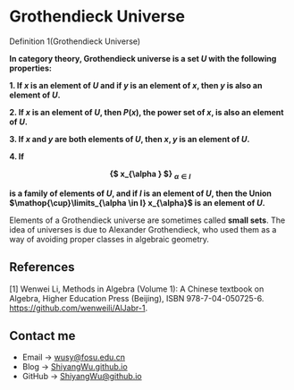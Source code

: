 # Grothendieck Universe

<script src="https://cdn.mathjax.org/mathjax/latest/MathJax.js?config=TeX-AMS-MML_HTMLorMML" type="text/javascript"></script> <script type="text/x-mathjax-config"> MathJax.Hub.Config({ tex2jax: { skipTags: ['script', 'noscript', 'style', 'textarea', 'pre'], inlineMath: [['$','$']] } }); </script>

Definition 1(Grothendieck Universe)

**In category theory, Grothendieck universe is a set $U$ with the following properties:**

**1. If $x$ is an element of $U$ and if $y$ is an element of $x$, then $y$ is also an element of $U$.**

**2. If $x$ is an element of $U$, then $P(x)$, the power set of $x$, is also an element of $U$.**

**3. If $x$ and $y$ are both elements of $U$, then ${x,y}$ is an element of $U$.**

**4. If**

**<center> {$ x_{\alpha } $} $_{ \alpha \in I}$ </center>**

**is a family of elements of $U$, and if $I$ is an element of $U$, then the Union $\mathop{\cup}\limits_{\alpha \in I} x_{\alpha}$ is an element of $U$.**

Elements of a Grothendieck universe are sometimes called **small sets**. The idea of universes is due to Alexander Grothendieck, who used them as a way of avoiding proper classes in algebraic geometry.

## References

[1] Wenwei Li, Methods in Algebra (Volume 1): A Chinese textbook on Algebra, Higher Education Press (Beijing), ISBN 978-7-04-050725-6. https://github.com/wenweili/AlJabr-1.

## Contact me

* Email -> <wusy@fosu.edu.cn>
* Blog -> [ShiyangWu.github.io](https://shiyangwu.github.io/)
* GitHub -> [ShiyangWu@github.io](https://github.com/ShiyangWu/ShiyangWu.github.io/blob/master/README.md)


